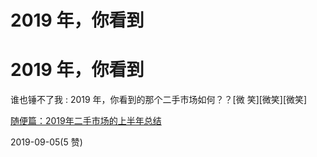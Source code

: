 # 2019 年，你看到

# 2019 年，你看到

谁也锤不了我 : 2019 年，你看到的那个二手市场如何？？[微 笑][微笑][微笑]

[随便篇：](https://mp.weixin.qq.com/s/tq8M61yqaPErqsTNETF7AA)[2019](https://mp.weixin.qq.com/s/tq8M61yqaPErqsTNETF7AA)[年二手市场的上半年总结](https://mp.weixin.qq.com/s/tq8M61yqaPErqsTNETF7AA)

2019-09-05(5 赞)